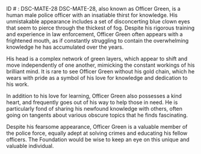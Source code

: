 ID # : DSC-MATE-28
DSC-MATE-28, also known as Officer Green, is a human male police officer with an insatiable thirst for knowledge. His unmistakable appearance includes a set of disconcerting blue clown eyes that seem to pierce through the thickest of fog. Despite his rigorous training and experience in law enforcement, Officer Green often appears with a frightened mouth, as if constantly struggling to contain the overwhelming knowledge he has accumulated over the years.

His head is a complex network of green layers, which appear to shift and move independently of one another, mimicking the constant workings of his brilliant mind. It is rare to see Officer Green without his gold chain, which he wears with pride as a symbol of his love for knowledge and dedication to his work.

In addition to his love for learning, Officer Green also possesses a kind heart, and frequently goes out of his way to help those in need. He is particularly fond of sharing his newfound knowledge with others, often going on tangents about various obscure topics that he finds fascinating.

Despite his fearsome appearance, Officer Green is a valuable member of the police force, equally adept at solving crimes and educating his fellow officers. The Foundation would be wise to keep an eye on this unique and valuable individual.